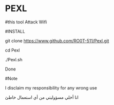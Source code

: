 # PEXL

#this tool Attack Wifi

#INSTALL

git clone https://www.github.com/RO0T-511/Pexl.git

cd Pexl

./Pexl.sh

Done

#Note

I disclaim my responsibility for any wrong use


انا أخلي مسؤوليتي من أي استعمال خاطئ
